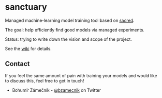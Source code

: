 # sanctuary

Managed machine-learning model training tool based on [sacred](https://github.com/IDSIA/sacred).

The goal: help efficiently find good models via managed experiments.

Status: trying to write down the vision and scope of the project.

See the [wiki](https://github.com/bzamecnik/sanctuary/wiki) for details.

## Contact

If you feel the same amount of pain with training your models and would like to discuss this, feel free to get in touch!

- Bohumír Zámečník - [@bzamecnik](https://twitter.com/bzamecnik) on Twitter
